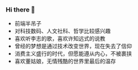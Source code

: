 ### Hi there 👋

- 前端半吊子
- 对科技数码、人文社科、哲学比较感兴趣
- 喜欢听李志的歌，喜欢许知远式的说教
- 曾经的梦想是通过技术改变世界，现在失去了信仰
- 消费主义盛行的时代，但愿能遵从内心，不被裹挟
- 喜欢董姑娘，无情残酷的世界里最后的温存
